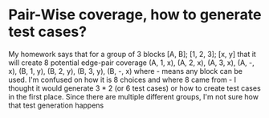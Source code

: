 
# Pair-Wise coverage, how to generate test cases?

My homework says that for a group of 3 blocks
[A, B]; [1, 2, 3]; [x, y]
that it will create 8 potential edge-pair coverage (A, 1, x), (A, 2, x), (A, 3, x), (A, -, x), (B, 1, y), (B, 2, y), (B, 3, y), (B, -, x) where - means any block can be used.
I'm confused on how it is 8 choices and where 8 came from - I thought it would generate 3 * 2 (or 6 test cases) or how to create test cases in the first place. Since there are multiple different groups, I'm not sure how that test generation happens

        